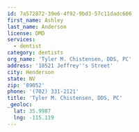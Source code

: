 ```yaml
---
id: 7a572872-39e6-4f92-9bd3-57c11dadc606
first_name: Ashley
last_name: Anderson
license: DMD
services:
  - dentist
category: dentists
org_name: 'Tyler M. Chistensen, DDS, PC'
address: '10521 Jeffrey''s Street'
city: Henderson
state: NV
zip: '89052'
phone: '(702) 331-2121'
title: 'Tyler M. Chistensen, DDS, PC'
_geoloc:
  lat: 35.9987
  lng: -115.119
---
```

